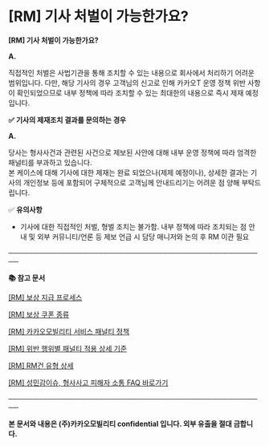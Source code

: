 # [RM] 기사 처벌이 가능한가요?

**[RM] 기사 처벌이 가능한가요?**

**A.**

직접적인 처벌은 사법기관을 통해 조치할 수 있는 내용으로 회사에서 처리하기 어려운 범위입니다. 다만, 해당 기사의 경우 고객님의 신고로 인해 카카오T 운영 정책 위반 사항이 확인되었으므로 내부 정책에 따라 조치할 수 있는 최대한의 내용으로 즉시 제재 예정입니다.

**✅ 기사의 제재조치 결과를 문의하는 경우**

**A.**

당사는 형사사건과 관련된 사건으로 제보된 사안에 대해 내부 운영 정책에 따라 엄격한 패널티를 부과하고 있습니다.  
본 케이스에 대해 기사에 대한 제재는 완료 되었으나(제제 예정이나), 상세한 결과는 기사의 개인정보 등에 포함되어 구체적으로 고객님께 안내드리기는 어려운 점 양해 부탁드립니다.

✅ **유의사항**

- 기사에 대한 직접적인 처벌, 형벌 조치는 불가함. 내부 정책에 따라 조치되는 점 안내 및 외부 커뮤니티/언론 등 제보 언급 시 담당 매니저와 논의 후 RM 이관 필요

**────────────────────────────────────────────────────**

**📚 참고 문서**

[[RM] 보상 지급 프로세스](https://kakaomobilitysupport.zendesk.com/hc/ko/articles/40816893096473)

[[RM] 보상 쿠폰 종류](https://kakaomobilitysupport.zendesk.com/hc/ko/articles/40814873346969)

[[RM] 카카오모빌리티 서비스 패널티 정책](https://kakaomobilitysupport.zendesk.com/hc/ko/articles/39999418590105)

[[RM] 위반 행위별 패널티 적용 상세 기준](https://kakaomobilitysupport.zendesk.com/hc/ko/articles/40001886598553)

[[RM] RM건 유형 상세](https://kakaomobilitysupport.zendesk.com/hc/ko/articles/40002148279065)

[[RM] 성민감이슈, 형사사고 피해자 소통 FAQ 바로가기](https://kakaomobilitysupport.zendesk.com/hc/ko/sections/39995774557721--RM-%EC%84%B1%EB%AF%BC%EA%B0%90%EC%9D%B4%EC%8A%88-%ED%98%95%EC%82%AC%EC%82%AC%EA%B3%A0-%ED%94%BC%ED%95%B4%EC%9E%90-%EC%86%8C%ED%86%B5-FAQ)

**────────────────────────────────────────────────────**

**본 문서와 내용은 (주)카카오모빌리티 confidential 입니다. 외부 유출을 절대 금합니다.**